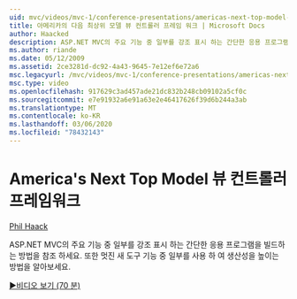 ```yaml
---
uid: mvc/videos/mvc-1/conference-presentations/americas-next-top-model-view-controller-framework
title: 아메리카의 다음 최상위 모델 뷰 컨트롤러 프레임 워크 | Microsoft Docs
author: Haacked
description: ASP.NET MVC의 주요 기능 중 일부를 강조 표시 하는 간단한 응용 프로그램을 빌드하는 방법을 참조 하세요. 또한 다음 중 일부를 사용 하 여 생산성을 개선 하는 방법을 알아보세요.
ms.author: riande
ms.date: 05/12/2009
ms.assetid: 2ce3281d-dc92-4a43-9645-7e12ef6e72a6
msc.legacyurl: /mvc/videos/mvc-1/conference-presentations/americas-next-top-model-view-controller-framework
msc.type: video
ms.openlocfilehash: 917629c3ad457ade21dc832b248cb09102a5cf0c
ms.sourcegitcommit: e7e91932a6e91a63e2e46417626f39d6b244a3ab
ms.translationtype: MT
ms.contentlocale: ko-KR
ms.lasthandoff: 03/06/2020
ms.locfileid: "78432143"
---
```

# <a name="americas-next-top-model-view-controller-framework"></a>America's Next Top Model 뷰 컨트롤러 프레임워크

[Phil Haack](https://github.com/Haacked)

ASP.NET MVC의 주요 기능 중 일부를 강조 표시 하는 간단한 응용 프로그램을 빌드하는 방법을 참조 하세요. 또한 멋진 새 도구 기능 중 일부를 사용 하 여 생산성을 높이는 방법을 알아보세요.

[&#9654;비디오 보기 (70 분)](https://channel9.msdn.com/Blogs/ASP-NET-Site-Videos/americas-next-top-model-view-controller-framework)
